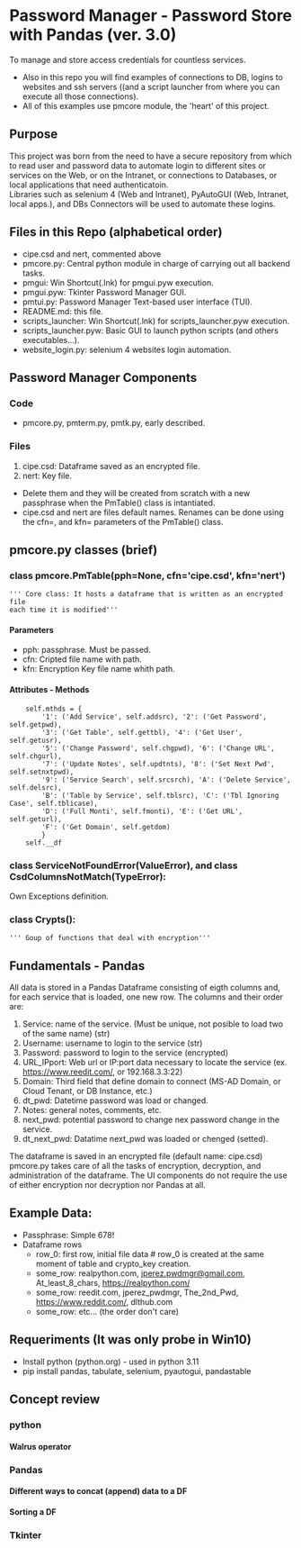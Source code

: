 # Password Manager - Password Store with Pandas (ver. 3.0)
To manage and store access credentials for countless services.
- Also in this repo you will find examples of connections to DB, logins to websites and ssh servers ((and a script launcher
 from where you can execute all those connections).
- All of this examples use pmcore module, the 'heart' of this project.

## Purpose
This project was born from the need to have a secure repository from which to read user and password data to automate login to
different sites or services on the Web, or on the Intranet, or connections to Databases, or local applications that need
authenticatoin.    
Libraries such as selenium 4 (Web and Intranet), PyAutoGUI (Web, Intranet, local apps.), and DBs Connectors will be used to 
automate these logins.

## Files in this Repo (alphabetical order)
- cipe.csd and nert, commented above
- pmcore.py: Central python module in charge of carrying out all backend tasks.
- pmgui: Win Shortcut(.lnk) for pmgui.pyw execution.
- pmgui.pyw: Tkinter Password Manager GUI.
- pmtui.py: Password Manager Text-based user interface (TUI).
- README.md: this file.
- scripts_launcher: Win Shortcut(.lnk) for scripts_launcher.pyw execution.
- scripts_launcher.pyw: Basic GUI to launch python scripts (and others executables...).
- website_login.py: selenium 4 websites login automation.

## Password Manager Components
### Code
- pmcore.py, pmterm.py, pmtk.py, early described.
### Files
1. cipe.csd: Dataframe saved as an encrypted file.
2. nert: Key file.
- Delete them and they will be created from scratch with a new passphrase when the PmTable() class is intantiated.
- cipe.csd and nert are files default names. Renames can be done using the cfn=, and kfn= parameters of the PmTable() class.

## pmcore.py classes (brief)
### class pmcore.PmTable(pph=None, cfn='cipe.csd', kfn='nert')
    ''' Core class: It hosts a dataframe that is written as an encrypted file
    each time it is modified'''
#### Parameters
- pph: passphrase. Must be passed.
- cfn: Cripted file name with path.
- kfn: Encryption Key file name whith path.
#### Attributes - Methods
        self.mthds = {
            '1': ('Add Service', self.addsrc), '2': ('Get Password', self.getpwd),
            '3': ('Get Table', self.gettbl), '4': ('Get User', self.getusr),
            '5': ('Change Password', self.chgpwd), '6': ('Change URL', self.chgurl),
            '7': ('Update Notes', self.updtnts), '8': ('Set Next Pwd', self.setnxtpwd),
            '9': ('Service Search', self.srcsrch), 'A': ('Delete Service', self.delsrc),
            'B': ('Table by Service', self.tblsrc), 'C': ('Tbl Ignoring Case', self.tblicase),
            'D': ('Full Monti', self.fmonti), 'E': ('Get URL', self.geturl),
            'F': ('Get Domain', self.getdom)
            }
		self.__df
### class ServiceNotFoundError(ValueError), and class CsdColumnsNotMatch(TypeError):
Own Exceptions definition.
### class Crypts():
    ''' Goup of functions that deal with encryption'''

## Fundamentals - Pandas
All data is stored in a Pandas Dataframe consisting of eigth columns and, for each service that is loaded, one new row. The columns and 
their order are:    
1. Service: name of the service. (Must be unique, not posible to load two of the same name) (str)
2. Username: username to login to the service (str)
3. Password: password to login to the service (encrypted)
4. URL_IPport: Web url or IP:port data necessary to locate the service (ex. https://www.reedit.com/, or 192.168.3.3:22)
5. Domain: Third field that define domain to connect (MS-AD Domain, or Cloud Tenant, or DB Instance, etc.)
5. dt_pwd: Datetime password was load or changed.
6. Notes: general notes, comments, etc.
7. next_pwd: potential password to change nex password change in the service.
8. dt_next_pwd: Datatime next_pwd was loaded or chenged (setted).     
  
The dataframe is saved in an encrypted file (default name: cipe.csd)    
pmcore.py takes care of all the tasks of encryption, decryption, and administration of the dataframe. The UI components do not 
require the use of either encryption nor decryption nor Pandas at all.

## Example Data:
- Passphrase: Simple 678!
- Dataframe rows
	- row_0: first row, initial file data		# row_0 is created at the same moment of table and crypto_key creation.
	- some_row: realpython.com, jperez.pwdmgr@gmail.com, At_least_8_chars, https://realpython.com/
	- some_row: reedit.com, jperez_pwdmgr, The_2nd_Pwd, https://www.reddit.com/, dlthub.com
	- some_row: etc... (the order don't care)

## Requeriments (It was only probe in Win10)
- Install python (python.org) - used in python 3.11
- pip install pandas, tabulate, selenium, pyautogui, pandastable

## Concept review
### python
#### Walrus operator
### Pandas
#### Different ways to concat (append) data to a DF
#### Sorting a DF
### Tkinter
